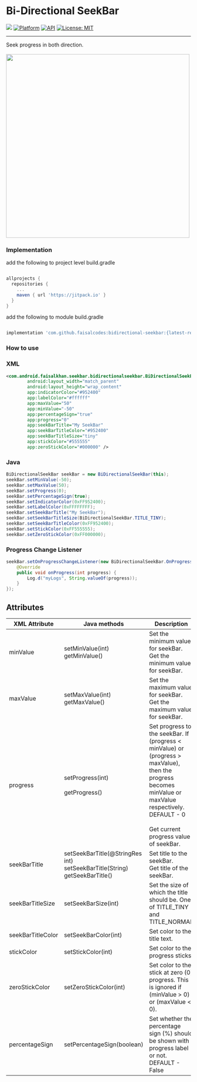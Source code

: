 # Bi-Directional SeekBar

[![](https://jitpack.io/v/faisalcodes/bidirectional-seekbar.svg)](https://jitpack.io/#faisalcodes/bidirectional-seekbar)
[![Platform](https://img.shields.io/badge/platform-Android-yellow.svg)](https://www.android.com)
[![API](https://img.shields.io/badge/API-16%2B-brightgreen.svg?style=flat)](https://android-arsenal.com/api?level=16)
[![License: MIT](https://img.shields.io/badge/License-MIT-yellow.svg)](https://opensource.org/licenses/MIT)

--------------------------------------------------------------------
Seek progress in both direction.
<br><br>
<img src = "/demos/demo.gif" height="500px">
<br>
### Implementation

add the following to project level build.gradle
```groovy

allprojects {
  repositories {
    ...
    maven { url 'https://jitpack.io' }
  }
}

```

add the following to module build.gradle
```groovy

implementation 'com.github.faisalcodes:bidirectional-seekbar:{latest-release}'

```
### How to use

### XML
```xml
<com.android.faisalkhan.seekbar.bidirectionalseekbar.BiDirectionalSeekBar
        android:layout_width="match_parent"
        android:layout_height="wrap_content"
        app:indicatorColor="#952400"
        app:labelColor="#ffffff"
        app:maxValue="50"
        app:minValue="-50"
        app:percentageSign="true"
        app:progress="0"
        app:seekBarTitle="My SeekBar"
        app:seekBarTitleColor="#952400"
        app:seekBarTitleSize="tiny"
        app:stickColor="#555555"
        app:zeroStickColor="#000000" />
```

### Java
```java
BiDirectionalSeekBar seekBar = new BiDirectionalSeekBar(this);
seekBar.setMinValue(-50);
seekBar.setMaxValue(50);
seekBar.setProgress(0);
seekBar.setPercentageSign(true);
seekBar.setIndicatorColor(0xFF952400);
seekBar.setLabelColor(0xFFFFFFFF);
seekBar.setSeekBarTitle("My SeekBar");
seekBar.setSeekBarTitleSize(BiDirectionalSeekBar.TITLE_TINY);
seekBar.setSeekBarTitleColor(0xFF952400);
seekBar.setStickColor(0xFF555555);
seekBar.setZeroStickColor(0xFF000000);
```
### Progress Change Listener
```java
seekBar.setOnProgressChangeListener(new BiDirectionalSeekBar.OnProgressChangeListener() {
    @Override
    public void onProgress(int progress) {
        Log.d("myLogs", String.valueOf(progress));
    }
});
```
## Attributes
| XML Attribute | Java methods                      | Description                                                              |
|---------------|-----------------------------------|--------------------------------------------------------------------------|
| minValue      | setMinValue(int)<br>getMinValue() | Set the minimum value for seekBar.<br>Get the minimum value for seekBar. |
| maxValue      | setMaxValue(int)<br>getMaxValue() | Set the maximum value for seekBar.<br>Get the maximum value for seekBar. |
| progress      | setProgress(int)<br><br>getProgress() | Set progress to the seekBar. If (progress < minValue) or (progress > maxValue), then the progress becomes minValue or maxValue respectively. DEFAULT - 0<br><br>Get current progress value of seekBar. |
| seekBarTitle  | setSeekBarTitle(@StringRes int)<br>setSeekBarTitle(String)<br>getSeekBarTitle() | Set title to the seekBar.<br>Get title of the seekBar. |
| seekBarTitleSize  | setSeekBarSize(int) | Set the size of which the title should be. One of TITLE_TINY and TITLE_NORMAL |
| seekBarTitleColor | setSeekBarColor(int) | Set color to the title text. |
| stickColor | setStickColor(int) | Set color to the progress sticks. |
| zeroStickColor | setZeroStickColor(int) | Set color to the stick at zero (0) progress. This is ignored if (minValue > 0) or (maxValue < 0). |
| percentageSign| setPercentageSign(boolean) | Set whether the percentage sign (%) should be shown with progress label or not. DEFAULT - False |
